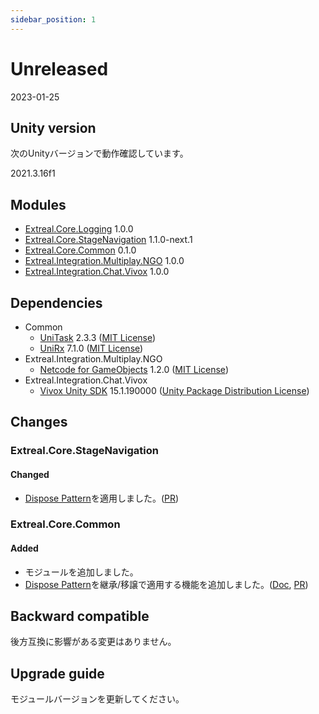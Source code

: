 ```yaml
---
sidebar_position: 1
---
```


# Unreleased

2023-01-25

## Unity version

次のUnityバージョンで動作確認しています。

2021.3.16f1

## Modules

- [Extreal.Core.Logging](https://github.com/extreal-dev/Extreal.Core.Logging) 1.0.0
- [Extreal.Core.StageNavigation](https://github.com/extreal-dev/Extreal.Core.StageNavigation) 1.1.0-next.1
- [Extreal.Core.Common](https://github.com/extreal-dev/Extreal.Core.Common) 0.1.0
- [Extreal.Integration.Multiplay.NGO](https://github.com/extreal-dev/Extreal.Integration.Multiplay.NGO) 1.0.0
- [Extreal.Integration.Chat.Vivox](https://github.com/extreal-dev/Extreal.Integration.Chat.Vivox) 1.0.0

## Dependencies

- Common
  - [UniTask](https://github.com/Cysharp/UniTask) 2.3.3 ([MIT License](https://github.com/Cysharp/UniTask/blob/master/LICENSE))
  - [UniRx](https://github.com/neuecc/UniRx) 7.1.0 ([MIT License](https://github.com/neuecc/UniRx/blob/master/LICENSE))
- Extreal.Integration.Multiplay.NGO
  - [Netcode for GameObjects](https://github.com/Unity-Technologies/com.unity.netcode.gameobjects) 1.2.0 ([MIT License](https://github.com/Unity-Technologies/com.unity.netcode.gameobjects/blob/develop/LICENSE.md))
- Extreal.Integration.Chat.Vivox
  - [Vivox Unity SDK](https://docs.vivox.com/v5/general/unity/15_1_190000/en-us/Default.htm) 15.1.190000 ([Unity Package Distribution License](https://unity.com/legal/licenses/unity-package-distribution-license))

## Changes

### Extreal.Core.StageNavigation

#### Changed

- [Dispose Pattern](https://learn.microsoft.com/en-us/dotnet/standard/garbage-collection/implementing-dispose)を適用しました。([PR](https://github.com/extreal-dev/Extreal.Core.StageNavigation/pull/18))

### Extreal.Core.Common

#### Added

- モジュールを追加しました。
- [Dispose Pattern](https://learn.microsoft.com/en-us/dotnet/standard/garbage-collection/implementing-dispose)を継承/移譲で適用する機能を追加しました。([Doc](./../core/common.md), [PR](https://github.com/extreal-dev/Extreal.Core.Common/pull/1))

## Backward compatible

後方互換に影響がある変更はありません。

## Upgrade guide

モジュールバージョンを更新してください。
